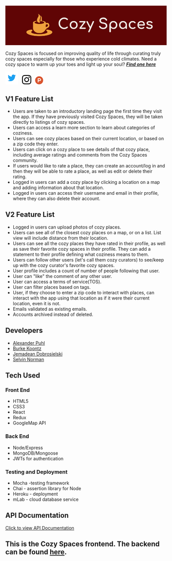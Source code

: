 ![alt text][logo]

[logo]: img/icon-left-logo-cropped-readme2.png
[twitter]: img/Twitter_Logo_Blue40px.png
[instagram]: img/glyph-logo_May201629px.png
[producthunt]: img/product-hunt-logo-orange-25px.png
[1]: https://twitter.com/CozySpacesApp
[2]: https://www.instagram.com/cozyspacesapp/


Cozy Spaces is focused on improving quality of life through curating truly cozy spaces especially for those who experience cold climates.  Need a cozy space to warm up your toes and light up your soul?  **_[Find one here](https://dashboard.heroku.com/apps/cozy-spaces-client "Cozy Spaces")_**&nbsp;

[![alt text][twitter]][1]&nbsp;&nbsp;
[![alt text][instagram]][2]&nbsp;&nbsp;
[![alt text][producthunt]][1]

## V1 Feature List
  * Users are taken to an introductory landing page the first time they visit the app.  If they have previously visited Cozy Spaces, they will be taken directly to listings of cozy spaces.
  * Users can access a learn more section to learn about categories of coziness.
  * Users can see cozy places based on their current location, or based on a zip code they enter.
  * Users can click on a cozy place to see details of that cozy place, including average ratings and comments from the Cozy Spaces community.
  * If users would like to rate a place, they can create an account/log in and then they will be able to rate a place, as well as edit or delete their rating.
  * Logged in users can add a cozy place by clicking a location on a map and adding information about that location.
  * Logged in users can access their username and email in their profile, where they can also delete their account.

## V2 Feature List
  * Logged in users can upload photos of cozy places.
  * Users can see all of the closest cozy places on a map, or on a list.  List view will include distance from their location.
  * Users can see all the cozy places they have rated in their profile, as well as save their favorite cozy spaces in their profile.  They can add a statement to their profile defining what coziness means to them.
  * Users can follow other users (let's call them cozy curators) to see/keep up with the cozy curator's favorite cozy spaces.
  * User profile includes a count of number of people following that user.
  * User can "like" the comment of any other user.
  * User can access a terms of service(TOS).
  * User can filter places based on tags.
  * User, if they choose to enter a zip code to interact with places, can interact with the app using that location as if it were their current location, even it is not.
  * Emails validated as existing emails.
  * Accounts archived instead of deleted.

## Developers
  * [Alexander Puhl](https://github.com/AlexanderPuhl)
  * [Burke Koontz](https://github.com/burkeKoontz)
  * [Jemadean Dobrosielski](https://github.com/JemDobro)
  * [Selvin Norman](https://github.com/selvinor)

## Tech Used

### Front End

  * HTML5
  * CSS3
  * React
  * Redux
  * GoogleMap API

### Back End

  * Node/Express
  * MongoDB/Mongoose
  * JWTs for authentication

### Testing and Deployment  

  * Mocha -testing framework
  * Chai - assertion library for Node
  * Heroku - deployment
  * mLab - cloud database service 

## API Documentation

[Click to view API Documentation](https://documenter.getpostman.com/view/4458639/RzZCEdYf)


## This is the Cozy Spaces frontend.  The backend can be found [here](https://github.com/thinkful-ei23/CozySpacesServer "CozySpacesServer").



